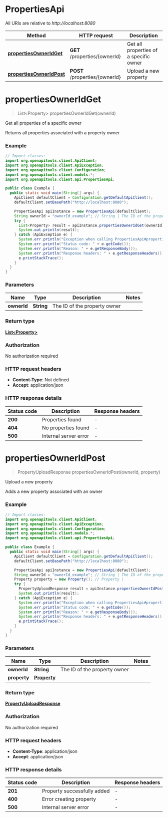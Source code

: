 # PropertiesApi

All URIs are relative to *http://localhost:8080*

| Method | HTTP request | Description |
|------------- | ------------- | -------------|
| [**propertiesOwnerIdGet**](PropertiesApi.md#propertiesOwnerIdGet) | **GET** /properties/{ownerId} | Get all properties of a specific owner |
| [**propertiesOwnerIdPost**](PropertiesApi.md#propertiesOwnerIdPost) | **POST** /properties/{ownerId} | Upload a new property |


<a name="propertiesOwnerIdGet"></a>
# **propertiesOwnerIdGet**
> List&lt;Property&gt; propertiesOwnerIdGet(ownerId)

Get all properties of a specific owner

Returns all properties associated with a property owner

### Example
```java
// Import classes:
import org.openapitools.client.ApiClient;
import org.openapitools.client.ApiException;
import org.openapitools.client.Configuration;
import org.openapitools.client.models.*;
import org.openapitools.client.api.PropertiesApi;

public class Example {
  public static void main(String[] args) {
    ApiClient defaultClient = Configuration.getDefaultApiClient();
    defaultClient.setBasePath("http://localhost:8080");

    PropertiesApi apiInstance = new PropertiesApi(defaultClient);
    String ownerId = "ownerId_example"; // String | The ID of the property owner
    try {
      List<Property> result = apiInstance.propertiesOwnerIdGet(ownerId);
      System.out.println(result);
    } catch (ApiException e) {
      System.err.println("Exception when calling PropertiesApi#propertiesOwnerIdGet");
      System.err.println("Status code: " + e.getCode());
      System.err.println("Reason: " + e.getResponseBody());
      System.err.println("Response headers: " + e.getResponseHeaders());
      e.printStackTrace();
    }
  }
}
```

### Parameters

| Name | Type | Description  | Notes |
|------------- | ------------- | ------------- | -------------|
| **ownerId** | **String**| The ID of the property owner | |

### Return type

[**List&lt;Property&gt;**](Property.md)

### Authorization

No authorization required

### HTTP request headers

 - **Content-Type**: Not defined
 - **Accept**: application/json

### HTTP response details
| Status code | Description | Response headers |
|-------------|-------------|------------------|
| **200** | Properties found |  -  |
| **404** | No properties found |  -  |
| **500** | Internal server error |  -  |

<a name="propertiesOwnerIdPost"></a>
# **propertiesOwnerIdPost**
> PropertyUploadResponse propertiesOwnerIdPost(ownerId, property)

Upload a new property

Adds a new property associated with an owner

### Example
```java
// Import classes:
import org.openapitools.client.ApiClient;
import org.openapitools.client.ApiException;
import org.openapitools.client.Configuration;
import org.openapitools.client.models.*;
import org.openapitools.client.api.PropertiesApi;

public class Example {
  public static void main(String[] args) {
    ApiClient defaultClient = Configuration.getDefaultApiClient();
    defaultClient.setBasePath("http://localhost:8080");

    PropertiesApi apiInstance = new PropertiesApi(defaultClient);
    String ownerId = "ownerId_example"; // String | The ID of the property owner
    Property property = new Property(); // Property | 
    try {
      PropertyUploadResponse result = apiInstance.propertiesOwnerIdPost(ownerId, property);
      System.out.println(result);
    } catch (ApiException e) {
      System.err.println("Exception when calling PropertiesApi#propertiesOwnerIdPost");
      System.err.println("Status code: " + e.getCode());
      System.err.println("Reason: " + e.getResponseBody());
      System.err.println("Response headers: " + e.getResponseHeaders());
      e.printStackTrace();
    }
  }
}
```

### Parameters

| Name | Type | Description  | Notes |
|------------- | ------------- | ------------- | -------------|
| **ownerId** | **String**| The ID of the property owner | |
| **property** | [**Property**](Property.md)|  | |

### Return type

[**PropertyUploadResponse**](PropertyUploadResponse.md)

### Authorization

No authorization required

### HTTP request headers

 - **Content-Type**: application/json
 - **Accept**: application/json

### HTTP response details
| Status code | Description | Response headers |
|-------------|-------------|------------------|
| **201** | Property successfully added |  -  |
| **400** | Error creating property |  -  |
| **500** | Internal server error |  -  |

